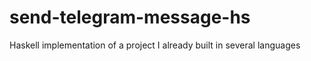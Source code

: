 # send-telegram-message-hs
Haskell implementation of a project I already built in several languages
